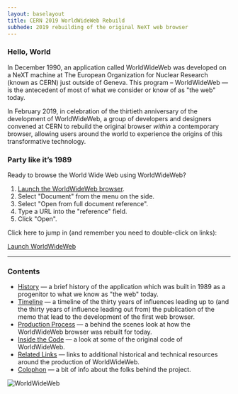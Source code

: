 ```yaml
---
layout: baselayout
title: CERN 2019 WorldWideWeb Rebuild
subhede: 2019 rebuilding of the original NeXT web browser 
---
```


<section>

### Hello, World

In December 1990, an application called WorldWideWeb was developed on a NeXT machine at The European Organization for Nuclear Research (known as CERN) just outside of Geneva. This program – WorldWideWeb — is the antecedent of most of what we consider or know of as "the web" today.

In February 2019, in celebration of the thirtieth anniversary of the development of WorldWideWeb, a group of developers and designers convened at CERN to rebuild the original browser *within* a contemporary browser, allowing users around the world to experience the origins of this transformative technology.

### Party like it’s 1989

Ready to browse the World Wide Web using WorldWideWeb?

1. [Launch the WorldWideWeb browser](/browser).
2. Select "Document" from the menu on the side.
3. Select "Open from full document reference".
4. Type a URL into the "reference" field.
5. Click "Open".

Click here to jump in (and remember you need to double-click on links): 

<a href="/browser" class="button" target="_blank" rel="noopener">Launch WorldWideWeb</a>

---

### Contents

- [History](/history/) — a brief history of the application which was built in 1989 as a progenitor to what we know as "the web" today.
- [Timeline](/timeline/) — a timeline of the thirty years of influences leading up to (and the thirty years of influence leading out from) the publication of the memo that lead to the development of the first web browser. 
- [Production Process](/production/) — a behind the scenes look at how the WorldWideWeb browser was rebuilt for today.
- [Inside the Code](/code/) — a look at some of the original code of WorldWideWeb.
- [Related Links](/related/) — links to additional historical and technical resources around the production of WorldWideWeb.
- [Colophon](/colophon) — a bit of info about the folks behind the project.

</section>

<section>

![WorldWideWeb](/images/www_project.png)

</section>
